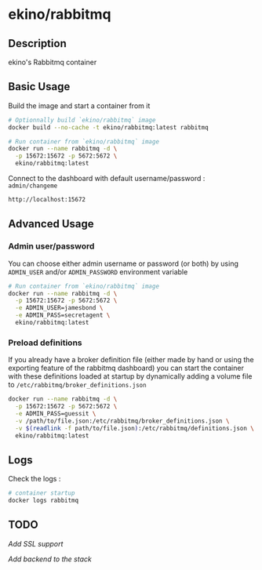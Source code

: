 # ekino/rabbitmq

## Description

ekino's Rabbitmq container

## Basic Usage

Build the image and start a container from it

```bash
# Optionnally build `ekino/rabbitmq` image
docker build --no-cache -t ekino/rabbitmq:latest rabbitmq

# Run container from `ekino/rabbitmq` image
docker run --name rabbitmq -d \
  -p 15672:15672 -p 5672:5672 \
  ekino/rabbitmq:latest
```

Connect to the dashboard with default username/password : `admin/changeme`

```bash
http://localhost:15672
```

## Advanced Usage

### Admin user/password

You can choose either admin username or password (or both) by using `ADMIN_USER`
and/or `ADMIN_PASSWORD` environment variable

```bash
# Run container from `ekino/rabbitmq` image
docker run --name rabbitmq -d \
  -p 15672:15672 -p 5672:5672 \
  -e ADMIN_USER=jamesbond \
  -e ADMIN_PASS=secretagent \
  ekino/rabbitmq:latest
```

### Preload definitions

If you already have a broker definition file (either made by hand or using
the exporting feature of the rabbitmq dashboard) you can start the container
with these definitions loaded at startup by dynamically adding a volume file
to `/etc/rabbitmq/broker_definitions.json`

```bash
docker run --name rabbitmq -d \
  -p 15672:15672 -p 5672:5672 \
  -e ADMIN_PASS=guessit \
  -v /path/to/file.json:/etc/rabbitmq/broker_definitions.json \
  -v $(readlink -f path/to/file.json):/etc/rabbitmq/definitions.json \
  ekino/rabbitmq:latest
```

## Logs

Check the logs :

```bash
# container startup
docker logs rabbitmq
```

## TODO

*Add SSL support*

*Add backend to the stack*

